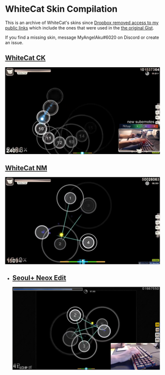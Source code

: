 # WhiteCat Skin Compilation
This is an archive of WhiteCat's skins since [Dropbox removed access to my public links](https://twitter.com/myangelaku/status/1320117758823178245) which include the ones that were used in the [the original Gist](https://gist.github.com/myangelaku/d08b8c69df2effd36a3ae8ed642fc6bf).

If you find a missing skin, message MyAngelAku#6020 on Discord or create an issue.

## [WhiteCat CK](https://github.com/myangelaku/whitecat-skins/raw/master/-%20%20%20%20%20%20%20%20%23%20WhiteCat%20(1.0)%20%E3%80%8ECK%E3%80%8F%20%23-/-%20%20%20%20%20%20%20%20%23%20WhiteCat%20(1.0)%20%E3%80%8ECK%E3%80%8F%20%23-.osk)
![](https://github.com/myangelaku/whitecat-skins/raw/master/-%20%20%20%20%20%20%20%20%23%20WhiteCat%20(1.0)%20%E3%80%8ECK%E3%80%8F%20%23-/-%20%20%20%20%20%20%20%20%23%20WhiteCat%20(1.0)%20%E3%80%8ECK%E3%80%8F%20%23-.png)
## [WhiteCat NM](https://github.com/myangelaku/whitecat-skins/raw/master/-%20%20%20%20%20%20%20%20%23%20WhiteCat%20(1.0)%20%E3%80%8ENM%E3%80%8F%20%23-/-%20%20%20%20%20%20%20%20%23%20WhiteCat%20(1.0)%20%E3%80%8ENM%E3%80%8F%20%23-.osk)
![](https://github.com/myangelaku/whitecat-skins/raw/master/-%20%20%20%20%20%20%20%20%23%20WhiteCat%20(1.0)%20%E3%80%8ENM%E3%80%8F%20%23-/-%20%20%20%20%20%20%20%20%23%20WhiteCat%20(1.0)%20%E3%80%8ENM%E3%80%8F%20%23-.jpg)
* ## [Seoul+ Neox Edit](https://github.com/myangelaku/whitecat-skins/raw/master/Seoul+/Seoul+.osk)
     ![](https://github.com/myangelaku/whitecat-skins/raw/master/Seoul+/Seoul+.png)
